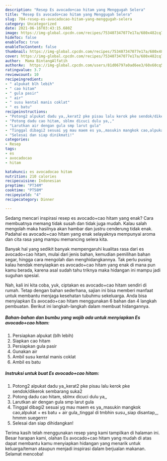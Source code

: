 ```yaml
---
description: "Resep Es avocado+cao hitam yang Menggugah Selera"
title: "Resep Es avocado+cao hitam yang Menggugah Selera"
slug: 704-resep-es-avocadocao-hitam-yang-menggugah-selera
category: Uncategorized
date: 2021-06-16T03:43:15.680Z
image: https://img-global.cpcdn.com/recipes/753407347077e17a/680x482cq70/es-avocadocao-hitam-foto-resep-utama.jpg
hideToc: false
enableToc: true
enableTocContent: false
thumbnail: https://img-global.cpcdn.com/recipes/753407347077e17a/680x482cq70/es-avocadocao-hitam-foto-resep-utama.jpg
cover: https://img-global.cpcdn.com/recipes/753407347077e17a/680x482cq70/es-avocadocao-hitam-foto-resep-utama.jpg
author:  Mama BintangAlfatih
authorAv:  https://img-global.cpcdn.com/users/81d06797a0ad6ee3/60x60cq50/avatar.jpg
ratingvalue: 3.7
reviewcount: 10
recipeingredient:
- " alpukat blh lebih"
- " cao hitam"
- " gula pasir"
- " air"
- " susu kental manis coklat"
- " es batu"
recipeinstructions:
- "Potong2 alpukat dadu ya,,kerat2 pke pisau lalu kerok pke sendok/dikerok sembarang suka2"
- "Potong dadu cao hitam, sblmx dicuci dulu ya,,"
- "Larutkan air dengan gula smp larut gula"
- "Tinggal dibagi2 sesuai yg mau maem es ya,,masukin mangkok cao,alpukat + es batu + air gula,,tinggal di tmbhin susu,,siap disantap,,, hmmm suegerrrr"
- "Selesai dan siap dinikmati!"
categories:
- Resep
tags:
- es
- avocadocao
- hitam

katakunci: es avocadocao hitam 
nutrition: 210 calories
recipecuisine: Indonesian
preptime: "PT34M"
cooktime: "PT58M"
recipeyield: "4"
recipecategory: Dinner

---
```



Sedang mencari inspirasi resep es avocado+cao hitam yang enak? Cara membuatnya memang tidak susah dan tidak juga mudah. Kalau salah mengolah maka hasilnya akan hambar dan justru cenderung tidak enak. Padahal es avocado+cao hitam yang enak selayaknya mempunyai aroma dan cita rasa yang mampu memancing selera kita.


Banyak hal yang sedikit banyak mempengaruhi kualitas rasa dari es avocado+cao hitam, mulai dari jenis bahan, kemudian pemilihan bahan segar, hingga cara mengolah dan menghidangkannya. Tak perlu pusing kalau hendak menyiapkan es avocado+cao hitam yang enak di mana pun kamu berada, karena asal sudah tahu triknya maka hidangan ini mampu jadi suguhan spesial.




Nah, kali ini kita coba, yuk, ciptakan es avocado+cao hitam sendiri di rumah. Tetap dengan bahan sederhana, sajian ini bisa memberi manfaat untuk membantu menjaga kesehatan tubuhmu sekeluarga. Anda bisa menyiapkan Es avocado+cao hitam menggunakan 6 bahan dan 4 langkah pembuatan. Berikut ini langkah-langkah dalam membuat hidangannya.

<!--inarticleads1-->

##### Bahan-bahan dan bumbu yang wajib ada untuk menyiapkan Es avocado+cao hitam:

1. Persiapkan  alpukat (blh lebih)
1. Siapkan  cao hitam
1. Persiapkan  gula pasir
1. Gunakan  air
1. Ambil  susu kental manis coklat
1. Ambil  es batu




<!--inarticleads2-->

##### Instruksi untuk buat Es avocado+cao hitam:

1. Potong2 alpukat dadu ya,,kerat2 pke pisau lalu kerok pke sendok/dikerok sembarang suka2
1. Potong dadu cao hitam, sblmx dicuci dulu ya,,
1. Larutkan air dengan gula smp larut gula
1. Tinggal dibagi2 sesuai yg mau maem es ya,,masukin mangkok cao,alpukat + es batu + air gula,,tinggal di tmbhin susu,,siap disantap,,, hmmm suegerrrr
1. Selesai dan siap dihidangkan!



Terima kasih telah menggunakan resep yang kami tampilkan di halaman ini. Besar harapan kami, olahan Es avocado+cao hitam yang mudah di atas dapat membantu kamu menyiapkan hidangan yang menarik untuk keluarga/teman ataupun menjadi inspirasi dalam berjualan makanan. Selamat mencoba!

